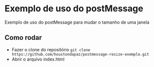 # Exemplo de uso do postMessage

Exemplo de uso do postMessage para mudar o tamanho de uma janela

## Como rodar

- Fazer o clone do repositório `git clone https://github.com/houstondapaz/postmessage-resize-exemplo.git`
- Abrir o arquivo index.html